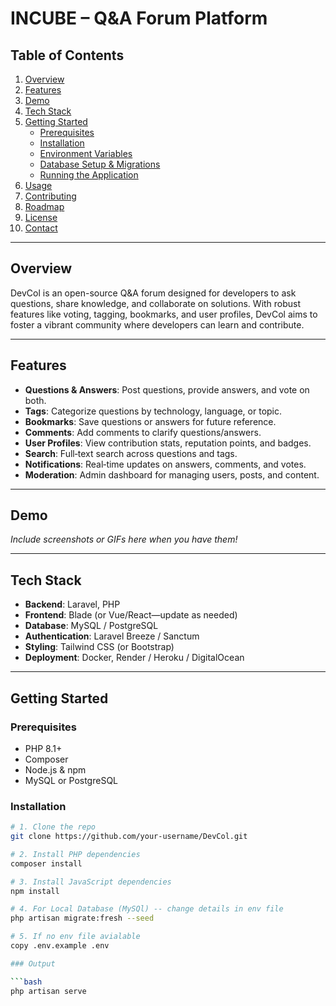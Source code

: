 # INCUBE – Q&A Forum Platform

## Table of Contents
1. [Overview](#overview)  
2. [Features](#features)  
3. [Demo](#demo)  
4. [Tech Stack](#tech-stack)  
5. [Getting Started](#getting-started)  
   - [Prerequisites](#prerequisites)  
   - [Installation](#installation)  
   - [Environment Variables](#environment-variables)  
   - [Database Setup & Migrations](#database-setup--migrations)  
   - [Running the Application](#running-the-application)  
6. [Usage](#usage)  
7. [Contributing](#contributing)  
8. [Roadmap](#roadmap)  
9. [License](#license)  
10. [Contact](#contact)  

---

## Overview
DevCol is an open-source Q&A forum designed for developers to ask questions, share knowledge, and collaborate on solutions. With robust features like voting, tagging, bookmarks, and user profiles, DevCol aims to foster a vibrant community where developers can learn and contribute.

---

## Features
- **Questions & Answers**: Post questions, provide answers, and vote on both.  
- **Tags**: Categorize questions by technology, language, or topic.  
- **Bookmarks**: Save questions or answers for future reference.  
- **Comments**: Add comments to clarify questions/answers.  
- **User Profiles**: View contribution stats, reputation points, and badges.  
- **Search**: Full‑text search across questions and tags.  
- **Notifications**: Real‑time updates on answers, comments, and votes.  
- **Moderation**: Admin dashboard for managing users, posts, and content.

---

## Demo
*Include screenshots or GIFs here when you have them!*

---

## Tech Stack
- **Backend**: Laravel, PHP  
- **Frontend**: Blade (or Vue/React—update as needed)  
- **Database**: MySQL / PostgreSQL  
- **Authentication**: Laravel Breeze / Sanctum  
- **Styling**: Tailwind CSS (or Bootstrap)  
- **Deployment**: Docker, Render / Heroku / DigitalOcean  

---

## Getting Started

### Prerequisites
- PHP 8.1+  
- Composer  
- Node.js & npm  
- MySQL or PostgreSQL  

### Installation
```bash
# 1. Clone the repo
git clone https://github.com/your-username/DevCol.git

# 2. Install PHP dependencies
composer install

# 3. Install JavaScript dependencies
npm install

# 4. For Local Database (MySQl) -- change details in env file
php artisan migrate:fresh --seed

# 5. If no env file avialable
copy .env.example .env

### Output

```bash
php artisan serve


